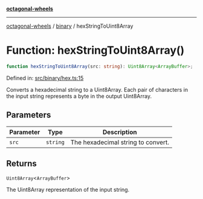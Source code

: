[**octagonal-wheels**](../../README.md)

***

[octagonal-wheels](../../modules.md) / [binary](../README.md) / hexStringToUint8Array

# Function: hexStringToUint8Array()

```ts
function hexStringToUint8Array(src: string): Uint8Array<ArrayBuffer>;
```

Defined in: [src/binary/hex.ts:15](https://github.com/vrtmrz/octagonal-wheels/blob/main/src/binary/hex.ts#L15)

Converts a hexadecimal string to a Uint8Array.
Each pair of characters in the input string represents a byte in the output Uint8Array.

## Parameters

| Parameter | Type | Description |
| ------ | ------ | ------ |
| `src` | `string` | The hexadecimal string to convert. |

## Returns

`Uint8Array`\<`ArrayBuffer`\>

The Uint8Array representation of the input string.

